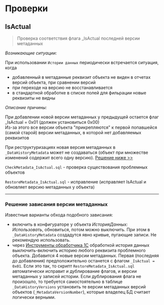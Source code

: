 # Проверки

## IsActual  
> Проверка соответствия флага _IsActual последней версии метаданных

_Возникающие ситуации:_  

При использовании `Истории данных` периодически встречается ситуация, когда  
- добавленный в метаданные реквизит объекта не виден в отчетах версий объекта, при сравнении версий
- при переходе на версию не восстанавливается
- в стандартной обработке в списке полей для фильрации новые реквизиты не видны

_Описание причины:_  

При добавлении новой версии метаданных у предыдущей остается флаг _IsActual = 0х01 (должен установиться 0х00)  
Из-за этого все версии объекта "прикрепляются" к первой попавшейся (самой старой) версии метаданных, в которой нет добавляемых реквизитов

При реструктуризациях новая версия метаданных в `_DataHistoryMetadata` может не создаваться (объект при множестве изменений содержит всего одну версию). [Решение ниже >>](#Решение-зависания-версии-метаданных)

`CheckMetadata_IsActual.sql` - проверка существования проблемных объектов

`RestoreMetadata_IsActual.sql` - исправление (исправляет IsActual и обновляет версию метаданных у объекта)

---
### Решение зависания версии метаданных
Известные варианты обхода подобного зависания: 
- включить в конфигураторе у объекта _ИсторияДанных: Использовать_, обновиться, потом можно выключить. При этом в `_DataHistoryMetadata` создадутся явно кривые, пугающие записи. Не рекомендую использовать.
- через [Инструменты обработчика 1C](http://devtool1c.ucoz.ru/) обработкой история данных выключить-включить историю любого реквизита проблемного объекта. Добавится 4 новые версии метаданных. Первая (последняя до добавления) предположительно останется с флагом `_IsActual = 0x01`. Если это так, то скрипт `RestoreMetadata_IsActual.sql` автоматически исправит и дублирование флагов, и версии метаданных у записей истории. Если дублирования флага не произошло, то требуется самостоятельно в таблице `_DataHistoryVersions` установить те версии метаданных версий объектов (`_MetadataVersionNumber`), которые владелец БД считает логически верными.
